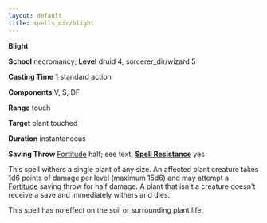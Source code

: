 ```yaml
---
layout: default
title: spells_dir/blight
---
```

 **Blight**

**School** necromancy; **Level** druid 4, sorcerer_dir/wizard 5

**Casting Time** 1 standard action

**Components** V, S, DF

**Range** touch

**Target** plant touched

**Duration** instantaneous

**Saving Throw** [Fortitude](../../combat#_fortitude) half; see text; **[Spell Resistance](../../glossary#_spell-resistance)** yes

This spell withers a single plant of any size. An affected plant creature takes 1d6 points of damage per level (maximum 15d6) and may attempt a [Fortitude](../../combat#_fortitude) saving throw for half damage. A plant that isn't a creature doesn't receive a save and immediately withers and dies.

This spell has no effect on the soil or surrounding plant life.

